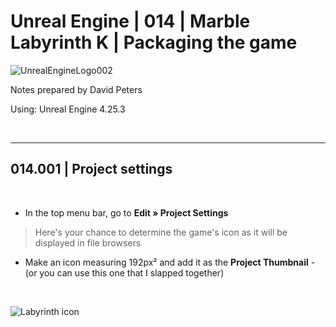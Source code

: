 # Unreal Engine | 014 | Marble Labyrinth K | Packaging the game

![UnrealEngineLogo002](https://user-images.githubusercontent.com/36719180/90347960-a4e68900-e087-11ea-9349-f5a59105b4d2.png)


Notes prepared by David Peters

Using: Unreal Engine 4.25.3 

<br>

---

## 014.001 | Project settings

<br>

- In the top menu bar, go to **Edit » Project Settings**

> Here's your chance to determine the game's icon as it will be displayed in file browsers

- Make an icon measuring 192px² and add it as the **Project Thumbnail** - (or you can use this one that I slapped together)

<br>

![Labyrinth icon](https://user-images.githubusercontent.com/36719180/93951560-c62f4900-fd9a-11ea-8f03-fa978f7df6f1.png)

<br>




